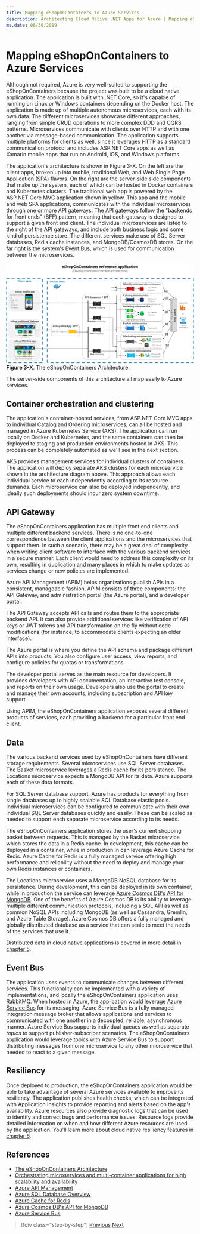 ```yaml
---
title: Mapping eShopOnContainers to Azure Services
description: Architecting Cloud Native .NET Apps for Azure | Mapping eShopOnContainers to Azure Services
ms.date: 06/30/2019
---
```

# Mapping eShopOnContainers to Azure Services

Although not required, Azure is very well-suited to supporting the eShopOnContainers because the project was built to be a cloud native application. The application is built with .NET Core, so it's capable of running on Linux or Windows containers depending on the Docker host. The application is made up of multiple autonomous microservices, each with its own data. The different microservices showcase different approaches, ranging from simple CRUD operations to more complex DDD and CQRS patterns. Microservices communicate with clients over HTTP and with one another via message-based communication. The application supports multiple platforms for clients as well, since it leverages HTTP as a standard communication protocol and includes ASP.NET Core apps as well as Xamarin mobile apps that run on Android, iOS, and Windows platforms.

The application's architecture is shown in Figure 3-X. On the left are the client apps, broken up into mobile, traditional Web, and Web Single Page Application (SPA) flavors. On the right are the server-side side components that make up the system, each of which can be hosted in Docker containers and Kubernetes clusters. The traditional web app is powered by the ASP.NET Core MVC application shown in yellow. This app and the mobile and web SPA applications, communicates with the individual microservices through one or more API gateways. The API gateways follow the "backends for front ends" (BFF) pattern, meaning that each gateway is designed to support a given front end client. The individual microservices are listed to the right of the API gateways, and include both business logic and some kind of persistence store. The different services make use of SQL Server databases, Redis cache instances, and MongoDB/CosmosDB stores. On the far right is the system's Event Bus, which is used for communication between the microservices.

![eShopOnContainers Architecture](media/eshoponcontainers-architecture.png)
**Figure 3-X**. The eShopOnContainers Architecture.

The server-side components of this architecture all map easily to Azure services.

## Container orchestration and clustering

The application's container-hosted services, from ASP.NET Core MVC apps to individual Catalog and Ordering microservices, can all be hosted and managed in Azure Kubernetes Service (AKS). The application can run locally on Docker and Kubernetes, and the same containers can then be deployed to staging and production environments hosted in AKS. This process can be completely automated as we'll see in the next section.

AKS provides management services for individual clusters of containers. The application will deploy separate AKS clusters for each microservice shown in the architecture diagram above. This approach allows each individual service to each independently according to its resource demands. Each microservice can also be deployed independently, and ideally such deployments should incur zero system downtime.

## API Gateway

The eShopOnContainers application has multiple front end clients and multiple different backend services. There is no one-to-one correspondence between the client applications and the microservices that support them. In such a scenario, there may be a great deal of complexity when writing client software to interface with the various backend services in a secure manner. Each client would need to address this complexity on its own, resulting in duplication and many places in which to make updates as services change or new policies are implemented.

Azure API Management (APIM) helps organizations publish APIs in a consistent, manageable fashion. APIM consists of three components: the API Gateway, and administration portal (the Azure portal), and a developer portal.

The API Gateway accepts API calls and routes them to the appropriate backend API. It can also provide additional services like verification of API keys or JWT tokens and API transformation on the fly without code modifications (for instance, to accommodate clients expecting an older interface).

The Azure portal is where you define the API schema and package different APIs into products. You also configure user access, view reports, and configure policies for quotas or transformations.

The developer portal serves as the main resource for developers. It provides developers with API documentation, an interactive test console, and reports on their own usage. Developers also use the portal to create and manage their own accounts, including subscription and API key support.

Using APIM, the eShopOnContainers application exposes several different products of services, each providing a backend for a particular front end client.

## Data

The various backend services used by eShopOnContainers have different storage requirements. Several microservices use SQL Server databases. The Basket microservice leverages a Redis cache for its persistence. The Locations microservice expects a MongoDB API for its data. Azure supports each of these data formats.

For SQL Server database support, Azure has products for everything from single databases up to highly scalable SQL Database elastic pools. Individual microservices can be configured to communicate with their own individual SQL Server databases quickly and easily. These can be scaled as needed to support each separate microservice according to its needs.

The eShopOnContainers application stores the user's current shopping basket between requests. This is managed by the Basket microservice which stores the data in a Redis cache. In development, this cache can be deployed in a container, while in production in can leverage Azure Cache for Redis. Azure Cache for Redis is a fully managed service offering high performance and reliability without the need to deploy and manage your own Redis instances or containers.

The Locations microservice uses a MongoDB NoSQL database for its persistence. During development, this can be deployed in its own container, while in production the service can leverage [Azure Cosmos DB's API for MongoDB](https://docs.microsoft.com/azure/cosmos-db/mongodb-introduction). One of the benefits of Azure Cosmos DB is its ability to leverage multiple different communication protocols, including a SQL API as well as common NoSQL APIs including MongoDB (as well as Cassandra, Gremlin, and Azure Table Storage). Azure Cosmos DB offers a fully managed and globally distributed database as a service that can scale to meet the needs of the services that use it.

Distributed data in cloud native applications is covered in more detail in [chapter 5](distributed-data.md).

## Event Bus

The application uses events to communicate changes between different services. This functionality can be implemented with a variety of implementations, and locally the eShopOnContainers application uses [RabbitMQ](https://www.rabbitmq.com/). When hosted in Azure, the application would leverage [Azure Service Bus](https://docs.microsoft.com/azure/service-bus/) for its messaging. Azure Service Bus is a fully managed integration message broker that allows applications and services to communicated with one another in a decoupled, reliable, asynchronous manner. Azure Service Bus supports individual queues as well as separate *topics* to support publisher-subscriber scenarios. The eShopOnContainers application would leverage topics with Azure Service Bus to support distributing messages from one microservice to any other microservice that needed to react to a given message.

## Resiliency

Once deployed to production, the eShopOnContainers application would be able to take advantage of several Azure services available to improve its resiliency. The application publishes health checks, which can be integrated with Application Insights to provide reporting and alerts based on the app's availability. Azure resources also provide diagnostic logs that can be used to identify and correct bugs and performance issues. Resource logs provide detailed information on when and how different Azure resources are used by the application. You'll learn more about cloud native resiliency features in [chapter 6](resiliency.md).

## References

- [The eShopOnContainers Architecture](https://github.com/dotnet-architecture/eShopOnContainers/wiki/Architecture)
- [Orchestrating microservices and multi-container applications for high scalability and availability](https://docs.microsoft.com/dotnet/architecture/microservices/architect-microservice-container-applications/scalable-available-multi-container-microservice-applications)
- [Azure API Management](https://docs.microsoft.com/azure/api-management/api-management-key-concepts)
- [Azure SQL Database Overview](https://docs.microsoft.com/azure/sql-database/sql-database-technical-overview)
- [Azure Cache for Redis](https://azure.microsoft.com/services/cache/)
- [Azure Cosmos DB's API for MongoDB](https://docs.microsoft.com/azure/cosmos-db/mongodb-introduction)
- [Azure Service Bus](https://docs.microsoft.comazure/service-bus-messaging/service-bus-messaging-overview)

>[!div class="step-by-step"]
>[Previous](introduce-eshoponcontainers-reference-app.md)
>[Next](host-eshoponcontainers-application.md)

